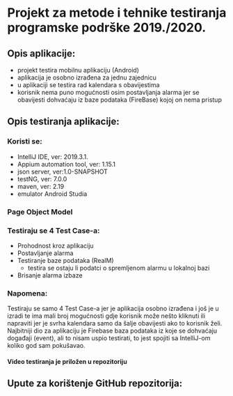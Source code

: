
# Projekt za metode i tehnike testiranja programske podrške 2019./2020.

## Opis aplikacije:
* projekt testira mobilnu aplikaciju (Android)
* aplikacija je osobno izrađena za jednu zajednicu
* u aplikaciji se testira rad kalendara s obavijestima
* korisnik nema puno mogućnosti osim postavljanja alarma jer se obavijesti dohvaćaju iz baze podataka (FireBase) kojoj on nema pristup

## Opis testiranja aplikacije:
### Koristi se:
* IntelliJ IDE, ver: 2019.3.1.
* Appium automation tool, ver: 1.15.1
* json server, ver:1.0-SNAPSHOT
* testNG, ver: 7.0.0
* maven, ver: 2.19
* emulator Android Studia

### Page Object Model

### Testiraju se 4 Test Case-a:
* Prohodnost kroz aplikaciju
* Postavljanje alarma
* Testiranje baze podataka (RealM) 
  * testira se ostaju li podatci o spremljenom alarmu u lokalnoj bazi
* Brisanje alarma izbaze

###  Napomena:
Testiraju se samo 4 Test Case-a jer je aplikacija osobno izrađena i još je u
izradi te ima mali broj mogućnosti gdje korisnik može nešto kliknuti ili 
napraviti jer je svrha kalendara samo da šalje obavijesti ako to korisnik želi.
Najbitniji dio za aplikaciju je Firebase baza podataka iz koje se dohvaćaju
događaji (event), ali to nisam uspio testirati, to jest spojiti sa IntelliJ-om
koliko god sam pokušavao.

#### Video testiranja je priložen u repozitoriju

## Upute za korištenje GitHub repozitorija:




